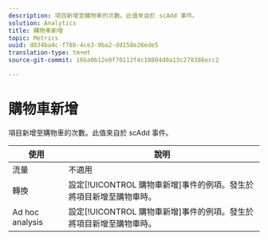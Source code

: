 ```yaml
---
description: 項目新增至購物車的次數。此值來自於 scAdd 事件。
solution: Analytics
title: 購物車新增
topic: Metrics
uuid: d034ba4c-f78b-4ce3-9ba2-dd158e26ede5
translation-type: tm+mt
source-git-commit: 16ba0b12e0f70112f4c10804d0a13c278388ecc2

---
```



# 購物車新增

項目新增至購物車的次數。此值來自於 scAdd 事件。

| 使用 | 說明 |
|---|---|
| 流量 | 不適用 |
| 轉換 | 設定[!UICONTROL 購物車新增]事件的例項。發生於將項目新增至購物車時。 |
| Ad hoc analysis | 設定[!UICONTROL 購物車新增]事件的例項。發生於將項目新增至購物車時。 |

